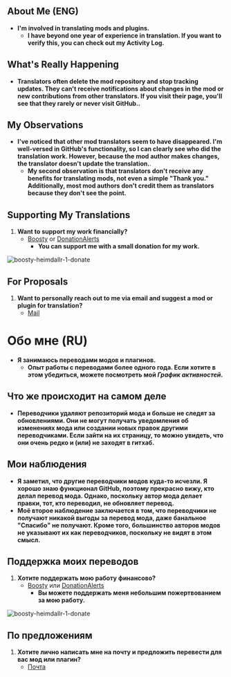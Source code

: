 ## About Me (ENG)
- **I'm involved in translating mods and plugins.**
   - **I have beyond one year of experience in translation. If you want to verify this, you can check out my Activity Log.**
 
## What's Really Happening
- **Translators often delete the mod repository and stop tracking updates. They can't receive notifications about changes in the mod or new contributions from other translators. If you visit their page, you'll see that they rarely or never visit GitHub..**

## My Observations
- **I've noticed that other mod translators seem to have disappeared. I'm well-versed in GitHub's functionality, so I can clearly see who did the translation work. However, because the mod author makes changes, the translator doesn't update the translation.**.
   - **My second observation is that translators don't receive any benefits for translating mods, not even a simple "Thank you." Additionally, most mod authors don't credit them as translators because they don't see the point.**

## Supporting My Translations
1. **Want to support my work financially?**
   - [Boosty](https://boosty.to/heimdallr-1) or [DonationAlerts](https://www.donationalerts.com/r/heimdallr1)
     - **You can support me with a small donation for my work.**

![boosty-heimdallr-1-donate](https://user-images.githubusercontent.com/41973639/234862226-0d6c7abf-4b20-4112-982c-c31e6e2da39a.png)

## For Proposals
1. **Want to personally reach out to me via email and suggest a mod or plugin for translation?**
   - [Mail](heimdallr196@gmail.com)


# Обо мне (RU)
- **Я занимаюсь переводами модов и плагинов.**
   - **Опыт работы с переводами более одного года. Если хотите в этом убедиться, можете посмотреть мой _График активностей_.**

## Что же происходит на самом деле
- **Переводчики удаляют репозиторий мода и больше не следят за обновлениями. Они не могут получать уведомления об изменениях мода или создании новых правок другими переводчиками. Если зайти на их страницу, то можно увидеть, что они очень редко и (или) не заходят в гитхаб.**

## Мои наблюдения
- **Я заметил, что другие переводчики модов куда-то исчезли. Я хорошо знаю функционал GitHub, поэтому прекрасно вижу, кто делал перевод мода. Однако, поскольку автор мода делает правки, тот, кто переводил, не обновляет перевод.**
- **Моё второе наблюдение заключается в том, что переводчики не получают никакой выгоды за перевод мода, даже банальное "Спасибо" не получают. Кроме того, большинство авторов модов не указывают их как переводчиков, поскольку не видят в этом смысл.**

## Поддержка моих переводов
1. **Хотите поддержать мою работу финансово?**
   - [Boosty](https://boosty.to/heimdallr-1) или [DonationAlerts](https://www.donationalerts.com/r/heimdallr1)
     - **Вы можете поддержать меня небольшим пожертвованием за мою работу.**

![boosty-heimdallr-1-donate](https://user-images.githubusercontent.com/41973639/234862226-0d6c7abf-4b20-4112-982c-c31e6e2da39a.png)

## По предложениям
1. **Хотите лично написать мне на почту и предложить перевести для вас мод или плагин?**
   - [Почта](heimdallr196@gmail.com)
